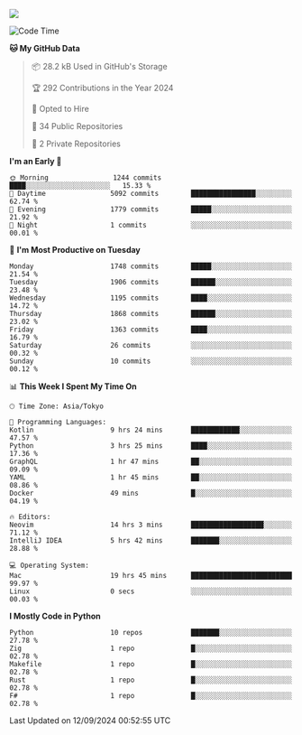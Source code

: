 ![](https://komarev.com/ghpvc/?username=kitagawa-hr)

<!--START_SECTION:waka-->
![Code Time](http://img.shields.io/badge/Code%20Time-1%2C049%20hrs%209%20mins-blue)

**🐱 My GitHub Data** 

> 📦 28.2 kB Used in GitHub's Storage 
 > 
> 🏆 292 Contributions in the Year 2024
 > 
> 💼 Opted to Hire
 > 
> 📜 34 Public Repositories 
 > 
> 🔑 2 Private Repositories 
 > 
**I'm an Early 🐤** 

```text
🌞 Morning                1244 commits        ████░░░░░░░░░░░░░░░░░░░░░   15.33 % 
🌆 Daytime                5092 commits        ████████████████░░░░░░░░░   62.74 % 
🌃 Evening                1779 commits        █████░░░░░░░░░░░░░░░░░░░░   21.92 % 
🌙 Night                  1 commits           ░░░░░░░░░░░░░░░░░░░░░░░░░   00.01 % 
```
📅 **I'm Most Productive on Tuesday** 

```text
Monday                   1748 commits        █████░░░░░░░░░░░░░░░░░░░░   21.54 % 
Tuesday                  1906 commits        ██████░░░░░░░░░░░░░░░░░░░   23.48 % 
Wednesday                1195 commits        ████░░░░░░░░░░░░░░░░░░░░░   14.72 % 
Thursday                 1868 commits        ██████░░░░░░░░░░░░░░░░░░░   23.02 % 
Friday                   1363 commits        ████░░░░░░░░░░░░░░░░░░░░░   16.79 % 
Saturday                 26 commits          ░░░░░░░░░░░░░░░░░░░░░░░░░   00.32 % 
Sunday                   10 commits          ░░░░░░░░░░░░░░░░░░░░░░░░░   00.12 % 
```


📊 **This Week I Spent My Time On** 

```text
🕑︎ Time Zone: Asia/Tokyo

💬 Programming Languages: 
Kotlin                   9 hrs 24 mins       ████████████░░░░░░░░░░░░░   47.57 % 
Python                   3 hrs 25 mins       ████░░░░░░░░░░░░░░░░░░░░░   17.36 % 
GraphQL                  1 hr 47 mins        ██░░░░░░░░░░░░░░░░░░░░░░░   09.09 % 
YAML                     1 hr 45 mins        ██░░░░░░░░░░░░░░░░░░░░░░░   08.86 % 
Docker                   49 mins             █░░░░░░░░░░░░░░░░░░░░░░░░   04.19 % 

🔥 Editors: 
Neovim                   14 hrs 3 mins       ██████████████████░░░░░░░   71.12 % 
IntelliJ IDEA            5 hrs 42 mins       ███████░░░░░░░░░░░░░░░░░░   28.88 % 

💻 Operating System: 
Mac                      19 hrs 45 mins      █████████████████████████   99.97 % 
Linux                    0 secs              ░░░░░░░░░░░░░░░░░░░░░░░░░   00.03 % 
```

**I Mostly Code in Python** 

```text
Python                   10 repos            ███████░░░░░░░░░░░░░░░░░░   27.78 % 
Zig                      1 repo              █░░░░░░░░░░░░░░░░░░░░░░░░   02.78 % 
Makefile                 1 repo              █░░░░░░░░░░░░░░░░░░░░░░░░   02.78 % 
Rust                     1 repo              █░░░░░░░░░░░░░░░░░░░░░░░░   02.78 % 
F#                       1 repo              █░░░░░░░░░░░░░░░░░░░░░░░░   02.78 % 
```




 Last Updated on 12/09/2024 00:52:55 UTC
<!--END_SECTION:waka-->
